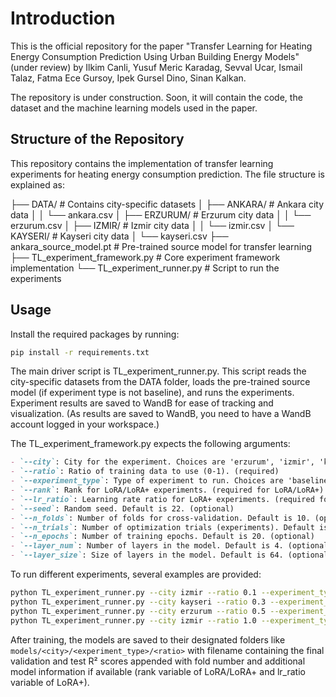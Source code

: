 # Introduction

This is the official repository for the paper "Transfer Learning for Heating Energy Consumption Prediction Using Urban Building Energy Models" (under review) by Ilkim Canli, Yusuf Meric Karadag, Sevval Ucar, Ismail Talaz, Fatma Ece Gursoy, Ipek Gursel Dino, Sinan Kalkan.

The repository is under construction. Soon, it will contain the code, the dataset and the machine learning models used in the paper. 

## Structure of the Repository

This repository contains the implementation of transfer learning experiments for heating energy consumption prediction. The file structure is explained as:

├── DATA/ # Contains city-specific datasets 
│ ├── ANKARA/ # Ankara city data 
│ │ └── ankara.csv │ 
├── ERZURUM/ # Erzurum city data 
│ │ └── erzurum.csv 
│ ├── IZMIR/ # Izmir city data 
│ │ └── izmir.csv 
│ └── KAYSERI/ # Kayseri city data 
│ └── kayseri.csv 
├── ankara_source_model.pt # Pre-trained source model for transfer learning
├── TL_experiment_framework.py # Core experiment framework implementation 
└── TL_experiment_runner.py # Script to run the experiments


## Usage 

Install the required packages by running:
```bash
pip install -r requirements.txt
```

The main driver script is TL_experiment_runner.py. This script reads the city-specific datasets from the DATA folder, loads the pre-trained source model (if experiment type is not baseline), and runs the experiments. Experiment results are saved to WandB for ease of tracking and visualization. (As results are saved to WandB, you need to have a WandB account logged in your workspace.)


The TL_experiment_framework.py expects the following arguments:
```markdown
- `--city`: City for the experiment. Choices are 'erzurum', 'izmir', 'kayseri'. (required)
- `--ratio`: Ratio of training data to use (0-1). (required)
- `--experiment_type`: Type of experiment to run. Choices are 'baseline', 'transfer_learning', 'lora', 'lora_plus'. (required)
- `--rank`: Rank for LoRA/LoRA+ experiments. (required for LoRA/LoRA+)
- `--lr_ratio`: Learning rate ratio for LoRA+ experiments. (required for LoRA+)
- `--seed`: Random seed. Default is 22. (optional)
- `--n_folds`: Number of folds for cross-validation. Default is 10. (optional)
- `--n_trials`: Number of optimization trials (experiments). Default is 40. (optional)
- `--n_epochs`: Number of training epochs. Default is 20. (optional)
- `--layer_num`: Number of layers in the model. Default is 4. (optional)
- `--layer_size`: Size of layers in the model. Default is 64. (optional)
```

To run different experiments, several examples are provided:
```bash
python TL_experiment_runner.py --city izmir --ratio 0.1 --experiment_type baseline
python TL_experiment_runner.py --city kayseri --ratio 0.3 --experiment_type transfer_learning
python TL_experiment_runner.py --city erzurum --ratio 0.5 --experiment_type lora --rank 2
python TL_experiment_runner.py --city izmir --ratio 1.0 --experiment_type lora_plus --rank 4 --lr_ratio 8
```

After training, the models are saved to their designated folders like `models/<city>/<experiment_type>/<ratio>` with filename containing the final validation and test R² scores appended with fold number and additional model information if available (rank variable of LoRA/LoRA+ and lr_ratio variable of LoRA+).